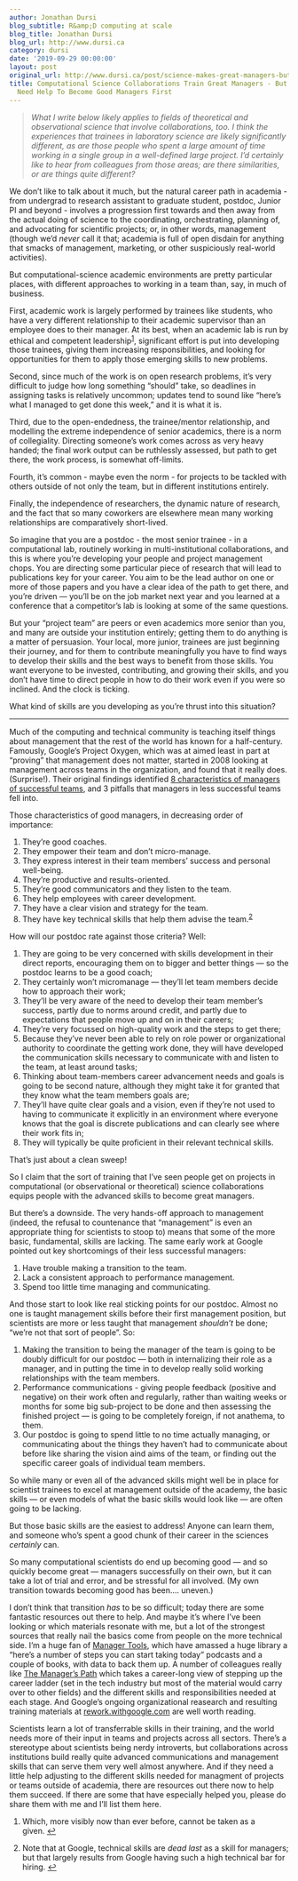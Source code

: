 ```yaml
---
author: Jonathan Dursi
blog_subtitle: R&amp;D computing at scale
blog_title: Jonathan Dursi
blog_url: http://www.dursi.ca
category: dursi
date: '2019-09-29 00:00:00'
layout: post
original_url: http://www.dursi.ca/post/science-makes-great-managers-but-not-necessarily-good-ones.html
title: Computational Science Collaborations Train Great Managers - But Trainees Might
  Need Help To Become Good Managers First
---
```


<blockquote>
  <p><em>What I write below likely applies to fields of theoretical
and observational science that involve collaborations, too. I think
the experiences that trainees in laboratory science are likely
significantly different, as are those people who spent a large
amount of time working in a single group in a well-defined large
project.  I’d certainly like to hear from colleagues from those
areas; are there similarities, or are things quite different?</em></p>
</blockquote>

<p>We don’t like to talk about it much, but the natural career path 
in academia - from undergrad to research assistant to
graduate student, postdoc, Junior PI and beyond - involves a
progression first towards and then away from the actual doing of
science to the coordinating, orchestrating, planning of, and
advocating for scientific projects; or, in other words, management
(though we’d <em>never</em> call it that; academia is full of
open disdain for anything that smacks of management, marketing,
or other suspiciously real-world activities).</p>

<p>But computational-science academic environments are pretty particular places, with different approaches to working in a team than, say, in much of business.</p>

<p>First, academic work is largely performed by trainees like students, who
have a very different relationship to their academic supervisor than an
employee does to their manager.  At its best, when an academic lab
is run by ethical and competent leadership<sup id="fnref:1"><a class="footnote" href="https://www.dursi.ca/feed.xml#fn:1">1</a></sup>, significant effort
is put into developing those trainees, giving them increasing
responsibilities, and looking for opportunities for them to apply
those emerging skills to new problems.</p>

<p>Second, since much of the work is on open research problems, it’s
very difficult to judge how long something “should” take, so deadlines
in assigning tasks is relatively uncommon; updates tend to sound like
“here’s what I managed to get done this week,” and it is what it is.</p>

<p>Third, due to the open-endedness, the trainee/mentor relationship,
and modelling the extreme independence of senior academics, there
is a norm of collegiality.  Directing someone’s work
comes across as very heavy handed; the final work output can be
ruthlessly assessed, but path to get there, the work process, is
somewhat off-limits.</p>

<p>Fourth, it’s common - maybe even the norm - for projects to be
tackled with others outside of not only the team, but in different
institutions entirely.</p>

<p>Finally, the independence of researchers, the dynamic nature of
research, and the fact that so many coworkers are elsewhere mean
many working relationships are comparatively
short-lived.</p>

<p>So imagine that you are a postdoc - the most senior trainee - in a
computational lab, routinely working in multi-institutional
collaborations, and this is where you’re developing your people and
project management chops.  You are directing some particular piece
of research that will lead to publications key for your career.
You aim to be the lead author on one or more of those papers and
you have a clear idea of the path to get there, and you’re driven —
you’ll be on the job market next year and you learned at a
conference that a competitor’s lab is looking at some of the same
questions.</p>

<p>But your “project team” are peers or even academics
more senior than you, and many are outside your institution entirely;
getting them to do anything is a matter of persuasion.  Your local,
more junior, trainees are just beginning their journey, and for
them to contribute meaningfully you have to find ways to develop
their skills and the best ways to benefit from those skills.
You want everyone to be invested, contributing, and growing their
skills, and you don’t have time to direct people in how to do
their work even if you were so inclined. And the clock is ticking.</p>

<p>What kind of skills are you developing as you’re thrust into this situation?</p>

<hr />

<p>Much of the computing and technical community is teaching itself
things about management that the rest of the world has known for a
half-century.  Famously, Google’s Project Oxygen, which was at
aimed least in part at “proving” that management does not matter,
started in 2008 looking at management across teams in the organization,
and found that it really does.  (Surprise!).  Their original findings
identified <a href="https://www.inc.com/marcel-schwantes/the-8-biggest-things-that-google-managers-do-to-su.html">8 characteristics of managers of successful
teams</a>,
and 3 pitfalls that managers in less successful teams fell into.</p>

<p>Those characteristics of good managers, in decreasing order of importance:</p>

<ol>
  <li>They’re good coaches.</li>
  <li>They empower their team and don’t micro-manage.</li>
  <li>They express interest in their team members’ success and personal well-being.</li>
  <li>They’re productive and results-oriented.</li>
  <li>They’re good communicators and they listen to the team.</li>
  <li>They help employees with career development.</li>
  <li>They have a clear vision and strategy for the team.</li>
  <li>They have key technical skills that help them advise the team.<sup id="fnref:2"><a class="footnote" href="https://www.dursi.ca/feed.xml#fn:2">2</a></sup></li>
</ol>

<p>How will our postdoc rate against those criteria?  Well:</p>

<ol>
  <li>They are going to be very concerned with skills development in their direct reports, encouraging them on to bigger and better things — so the postdoc learns to be a good coach;</li>
  <li>They certainly won’t micromanage — they’ll let team members decide how to approach their work;</li>
  <li>They’ll be very aware of the need to develop their team member’s success, partly due to norms around credit, and partly due to expectations that people move up and on in their careers;</li>
  <li>They’re very focussed on high-quality work and the steps to get there;</li>
  <li>Because they’ve never been able to rely on role power or organizational authority to coordinate the getting work done, they will have developed the communication skills necessary to communicate with and listen to the team, at least around tasks;</li>
  <li>Thinking about team-members career advancement needs and goals is going to be second nature, although they might take it for granted that they know what the team members goals are;</li>
  <li>They’ll have quite clear goals and a vision, even if they’re not used to having to communicate it explicitly in an environment where everyone knows that the goal is discrete publications and can clearly see where their work fits in;</li>
  <li>They will typically be quite proficient in their relevant technical skills.</li>
</ol>

<p>That’s just about a clean sweep!</p>

<p>So I claim that the sort of training that I’ve seen people get on projects in
computational (or observational or theoretical) science collaborations equips
people with the advanced skills to become great managers.</p>

<p>But there’s a downside.  The very hands-off approach to management
(indeed, the refusal to countenance that “management” is even an
appropriate thing for scientists to stoop to) means that some of
the more basic, fundamental, skills are lacking.  The same early
work at Google pointed out key shortcomings of their less successful
managers:</p>

<ol>
  <li>Have trouble making a transition to the team.</li>
  <li>Lack a consistent approach to performance management.</li>
  <li>Spend too little time managing and communicating.</li>
</ol>

<p>And those start to look like real sticking points for our postdoc.
Almost no one is taught management skills before their first
management position, but scientists are more or less taught that
management <em>shouldn’t</em> be done; “we’re not that sort of people”.
So:</p>

<ol>
  <li>Making the transition to being the manager of the team is going to be doubly difficult for our postdoc — both in internalizing their role as a manager, and in putting the time in to develop really solid working relationships with the team members.</li>
  <li>Performance communications - giving people feedback (positive and negative) on their work often and regularly, rather than waiting weeks or months for some big sub-project to be done and then assessing the finished project — is going to be completely foreign, if not anathema, to them.</li>
  <li>Our postdoc is going to spend little to no time actually managing, or communicating about the things they haven’t had to communicate about before like sharing the vision aind aims of the team, or finding out the specific career goals of individual team members.</li>
</ol>

<p>So while many or even all of the advanced skills might well be in
place for scientist trainees to excel at management outside of the
academy, the basic skills — or even models of what the basic skills
would look like — are often going to be lacking.</p>

<p>But those basic skills are the easiest to address!  Anyone can learn
them, and someone who’s spent a good chunk of their career in the
sciences <em>certainly</em> can.</p>

<p>So many computational scientists do end up becoming good —
and so quickly become great — managers successfully on their
own, but it can take a lot of trial and error, and be stressful for
all involved.  (My own transition towards becoming good has been….  uneven.)</p>

<p>I don’t think that transition <em>has</em> to be so difficult; today there are 
some fantastic resources out
there to help.  And maybe it’s where I’ve been looking or which
materials resonate with me, but a lot of the strongest sources
that really nail the basics come from people on the more technical
side.  I’m a huge fan of <a href="https://www.manager-tools.com">Manager Tools</a>,
which have amassed a huge library a “here’s a number of steps you
can start taking today” podcasts and a couple of books, with data
to back them up.  A number of colleagues really like <a href="https://www.oreillyå.com/library/view/the-managers-path/9781491973882/">The Manager’s
Path</a>
which takes a career-long view of stepping up the career ladder
(set in the tech industry but most of the material would carry over
to other fields) and the different skills and responsibilities
needed at each stage.  And Google’s ongoing organizational reasearch and
resulting training materials at
<a href="https://rework.withgoogle.com">rework.withgoogle.com</a> are well
worth reading.</p>

<p>Scientists learn a lot of transferrable skills in their training,
and the world needs more of their input in teams and projects
across all sectors.  There’s a stereotype about scientists being
nerdy introverts, but collaborations across institutions build really 
quite advanced communications and management skills that can serve
them very well almost anywhere.  And if they need a little help
adjusting to the different skills needed for managment of 
projects or teams outside of academia, there are resources out there now to
help them succeed.  If there are some that have especially helped
you, please do share them with me and I’ll list them here.</p>

<div class="footnotes">
  <ol>
    <li id="fn:1">
      <p>Which, more visibly now than ever before, cannot be taken as a given. <a class="reversefootnote" href="https://www.dursi.ca/feed.xml#fnref:1">&#8617;</a></p>
    </li>
    <li id="fn:2">
      <p>Note that at Google, technical skills are <em>dead last</em> as a skill for managers; but that largely results from Google having such a high technical bar for hiring. <a class="reversefootnote" href="https://www.dursi.ca/feed.xml#fnref:2">&#8617;</a></p>
    </li>
  </ol>
</div>